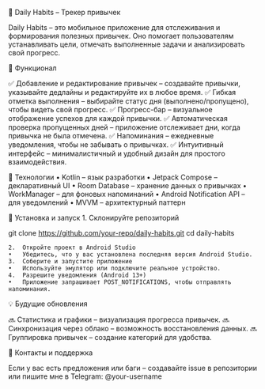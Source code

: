 
📅 Daily Habits – Трекер привычек

Daily Habits – это мобильное приложение для отслеживания и формирования полезных привычек. Оно помогает пользователям устанавливать цели, отмечать выполненные задачи и анализировать свой прогресс.

🚀 Функционал

✅ Добавление и редактирование привычек – создавайте привычки, указывайте дедлайны и редактируйте их в любое время.
✅ Гибкая отметка выполнения – выбирайте статус дня (выполнено/пропущено), чтобы видеть свой прогресс.
✅ Прогресс-бар – визуальное отображение успехов для каждой привычки.
✅ Автоматическая проверка пропущенных дней – приложение отслеживает дни, когда привычка не была отмечена.
✅ Напоминания – ежедневные уведомления, чтобы не забывать о привычках.
✅ Интуитивный интерфейс – минималистичный и удобный дизайн для простого взаимодействия.

📲 Технологии
	•	Kotlin – язык разработки
	•	Jetpack Compose – декларативный UI
	•	Room Database – хранение данных о привычках
	•	WorkManager – для фоновых напоминаний
	•	Android Notification API – для уведомлений
	•	MVVM – архитектурный паттерн

🔧 Установка и запуск
	1.	Склонируйте репозиторий

git clone https://github.com/your-repo/daily-habits.git
cd daily-habits


	2.	Откройте проект в Android Studio
	•	Убедитесь, что у вас установлена последняя версия Android Studio.
	3.	Соберите и запустите приложение
	•	Используйте эмулятор или подключите реальное устройство.
	4.	Разрешите уведомления (Android 13+)
	•	Приложение запрашивает POST_NOTIFICATIONS, чтобы отправлять напоминания.

💡 Будущие обновления

🔜 Статистика и графики – визуализация прогресса привычек.
🔜 Синхронизация через облако – возможность восстановления данных.
🔜 Группировка привычек – создание категорий для удобства.

🎯 Контакты и поддержка

Если у вас есть предложения или баги – создавайте issue в репозитории или пишите мне в Telegram: @your-username
